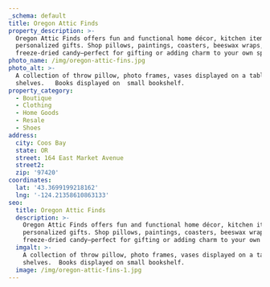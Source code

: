 ```yaml
---
_schema: default
title: Oregon Attic Finds
property_description: >-
  Oregon Attic Finds offers fun and functional home décor, kitchen items, and
  personalized gifts. Shop pillows, paintings, coasters, beeswax wraps, and
  freeze-dried candy—perfect for gifting or adding charm to your own space.
photo_name: /img/oregon-attic-fins.jpg
photo_alt: >-
  A collection of throw pillow, photo frames, vases displayed on a table and
  shelves.   Books displayed on  small bookshelf.
property_category:
  - Boutique
  - Clothing
  - Home Goods
  - Resale
  - Shoes
address:
  city: Coos Bay
  state: OR
  street: 164 East Market Avenue
  street2:
  zip: '97420'
coordinates:
  lat: '43.3699199218162'
  lng: '-124.21358610863133'
seo:
  title: Oregon Attic Finds
  description: >-
    Oregon Attic Finds offers fun and functional home décor, kitchen items, and
    personalized gifts. Shop pillows, paintings, coasters, beeswax wraps, and
    freeze-dried candy—perfect for gifting or adding charm to your own space.
  imgalt: >-
    A collection of throw pillow, photo frames, vases displayed on a table and
    shelves.  Books displayed on small bookshelf.
  image: /img/oregon-attic-fins-1.jpg
---
```

